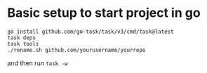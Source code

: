 # Basic setup to start project in go



```
go install github.com/go-task/task/v3/cmd/task@latest
task deps
task tools
./rename.sh github.com/yourusername/yourrepo
```

and then run `task -w`



